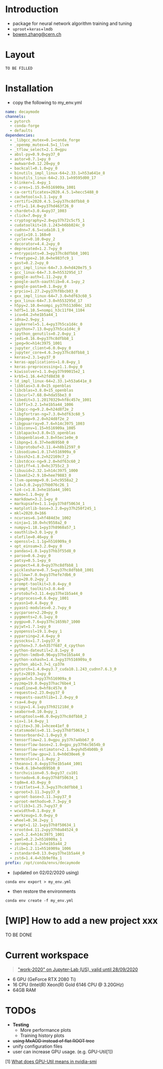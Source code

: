 # Introduction
- package for neural network algorithm training and tuning
- `uproot`+`keras`+`lmdb`
- bowen.zhang@cern.ch

# Layout
```text
TO BE FILLED
```

# Installation
- copy the following to my_env.yml
```yaml
name: decaymode
channels:
  - pytorch
  - conda-forge
  - defaults
dependencies:
  - _libgcc_mutex=0.1=conda_forge
  - _openmp_mutex=4.5=1_llvm
  - _tflow_select=2.1.0=gpu
  - absl-py=0.9.0=py37_0
  - astor=0.7.1=py_0
  - awkward=0.12.20=py_0
  - backcall=0.1.0=py_0
  - binutils_impl_linux-64=2.33.1=h53a641e_8
  - binutils_linux-64=2.33.1=h9595d00_17
  - blinker=1.4=py_1
  - c-ares=1.15.0=h516909a_1001
  - ca-certificates=2020.4.5.1=hecc5488_0
  - cachetools=3.1.1=py_0
  - certifi=2020.4.5.1=py37hc8dfbb8_0
  - cffi=1.14.0=py37hd463f26_0
  - chardet=3.0.4=py37_1003
  - click=7.0=py_0
  - cryptography=2.8=py37h72c5cf5_1
  - cudatoolkit=10.1.243=h6bb024c_0
  - cudnn=7.6.5=cuda10.1_0
  - cupti=10.1.168=0
  - cycler=0.10.0=py_2
  - decorator=4.4.2=py_0
  - deprecated=1.2.7=py_0
  - entrypoints=0.3=py37hc8dfbb8_1001
  - freetype=2.10.0=he983fc9_1
  - gast=0.2.2=py_0
  - gcc_impl_linux-64=7.3.0=hd420e75_5
  - gcc_linux-64=7.3.0=h553295d_17
  - google-auth=1.11.2=py_0
  - google-auth-oauthlib=0.4.1=py_2
  - google-pasta=0.1.8=py_0
  - grpcio=1.27.2=py37hf8bcb03_0
  - gxx_impl_linux-64=7.3.0=hdf63c60_5
  - gxx_linux-64=7.3.0=h553295d_17
  - h5py=2.10.0=nompi_py37h513d04c_102
  - hdf5=1.10.5=nompi_h3c11f04_1104
  - icu=64.2=he1b5a44_1
  - idna=2.9=py_1
  - ipykernel=5.1.4=py37h5ca1d4c_0
  - ipython=7.13.0=py37h5ca1d4c_0
  - ipython_genutils=0.2.0=py_1
  - jedi=0.16.0=py37hc8dfbb8_1
  - jpeg=9c=h14c3975_1001
  - jupyter_client=6.0.0=py_0
  - jupyter_core=4.6.3=py37hc8dfbb8_1
  - keras=2.3.1=py37_0
  - keras-applications=1.0.8=py_1
  - keras-preprocessing=1.1.0=py_0
  - kiwisolver=1.1.0=py37h99015e2_1
  - krb5=1.16.4=h2fd8d38_0
  - ld_impl_linux-64=2.33.1=h53a641e_8
  - libblas=3.8.0=15_openblas
  - libcblas=3.8.0=15_openblas
  - libcurl=7.68.0=hda55be3_0
  - libedit=3.1.20170329=hf8c457e_1001
  - libffi=3.2.1=he1b5a44_1006
  - libgcc-ng=9.2.0=h24d8f2e_2
  - libgfortran-ng=7.3.0=hdf63c60_5
  - libgomp=9.2.0=h24d8f2e_2
  - libgpuarray=0.7.6=h14c3975_1003
  - libiconv=1.15=h516909a_1005
  - liblapack=3.8.0=15_openblas
  - libopenblas=0.3.8=h5ec1e0e_0
  - libpng=1.6.37=hed695b0_0
  - libprotobuf=3.11.4=h8b12597_0
  - libsodium=1.0.17=h516909a_0
  - libssh2=1.8.2=h22169c7_2
  - libstdcxx-ng=9.2.0=hdf63c60_2
  - libtiff=4.1.0=hc3755c2_3
  - libuuid=2.32.1=h14c3975_1000
  - libxml2=2.9.10=hee79883_0
  - llvm-openmp=9.0.1=hc9558a2_2
  - lz4=3.0.2=py37hb076c26_1
  - lz4-c=1.8.3=he1b5a44_1001
  - mako=1.1.0=py_0
  - markdown=3.2.1=py_0
  - markupsafe=1.1.1=py37h8f50634_1
  - matplotlib-base=3.2.0=py37h250f245_1
  - mkl=2020.0=166
  - ncurses=6.1=hf484d3e_1002
  - ninja=1.10.0=hc9558a2_0
  - numpy=1.18.1=py37h8960a57_1
  - oauthlib=3.0.1=py_0
  - olefile=0.46=py_0
  - openssl=1.1.1g=h516909a_0
  - opt_einsum=3.2.0=py_0
  - pandas=1.0.1=py37hb3f55d8_0
  - parso=0.6.2=py_0
  - patsy=0.5.1=py_0
  - pexpect=4.8.0=py37hc8dfbb8_1
  - pickleshare=0.7.5=py37hc8dfbb8_1001
  - pillow=7.0.0=py37hefe7db6_0
  - pip=20.0.2=py_2
  - prompt-toolkit=3.0.4=py_0
  - prompt_toolkit=3.0.4=0
  - protobuf=3.11.4=py37he1b5a44_0
  - ptyprocess=0.6.0=py_1001
  - pyasn1=0.4.8=py_0
  - pyasn1-modules=0.2.7=py_0
  - pycparser=2.20=py_0
  - pygments=2.6.1=py_0
  - pygpu=0.7.6=py37hc1659b7_1000
  - pyjwt=1.7.1=py_0
  - pyopenssl=19.1.0=py_1
  - pyparsing=2.4.6=py_0
  - pysocks=1.7.1=py37_0
  - python=3.7.6=h357f687_4_cpython
  - python-dateutil=2.8.1=py_0
  - python-lmdb=0.96=py37he1b5a44_0
  - python-xxhash=1.4.3=py37h516909a_0
  - python_abi=3.7=1_cp37m
  - pytorch=1.4.0=py3.7_cuda10.1.243_cudnn7.6.3_0
  - pytz=2019.3=py_0
  - pyyaml=5.3=py37h516909a_0
  - pyzmq=19.0.0=py37hac76be4_1
  - readline=8.0=hf8c457e_0
  - requests=2.23.0=py37_0
  - requests-oauthlib=1.2.0=py_0
  - rsa=4.0=py_0
  - scipy=1.4.1=py37h921218d_0
  - seaborn=0.10.0=py_1
  - setuptools=46.0.0=py37hc8dfbb8_2
  - six=1.14.0=py_1
  - sqlite=3.30.1=hcee41ef_0
  - statsmodels=0.11.1=py37h8f50634_1
  - tensorboard=2.1.0=py3_0
  - tensorflow=2.1.0=gpu_py37h7a4bb67_0
  - tensorflow-base=2.1.0=gpu_py37h6c5654b_0
  - tensorflow-estimator=2.1.0=pyhd54b08b_0
  - tensorflow-gpu=2.1.0=h0d30ee6_0
  - termcolor=1.1.0=py_2
  - theano=1.0.4=py37he1b5a44_1001
  - tk=8.6.10=hed695b0_0
  - torchvision=0.5.0=py37_cu101
  - tornado=6.0.4=py37h8f50634_1
  - tqdm=4.43.0=py_0
  - traitlets=4.3.3=py37hc8dfbb8_1
  - uproot=3.11.3=py37_0
  - uproot-base=3.11.3=py37_0
  - uproot-methods=0.7.3=py_0
  - urllib3=1.25.7=py37_0
  - wcwidth=0.1.8=py_0
  - werkzeug=1.0.0=py_0
  - wheel=0.34.2=py_1
  - wrapt=1.12.1=py37h8f50634_1
  - xrootd=4.11.2=py37h0a84524_0
  - xz=5.2.4=h14c3975_1001
  - yaml=0.2.2=h516909a_1
  - zeromq=4.3.2=he1b5a44_2
  - zlib=1.2.11=h516909a_1006
  - zstandard=0.13.0=py37he1b5a44_0
  - zstd=1.4.4=h3b9ef0a_1
prefix: /opt/conda/envs/decaymode
```
- (updated on 02/02/2020 using)
```shell script
conda env export > my_env.yml
```
- then restore the environments
```shell script
conda env create -f my_env.yml
```

# [WIP] How to add a new project xxx
TO BE DONE


# Current workspace
>["work-2020" on Jupyter-Lab (US), valid until 28/09/2020](https://work-2020.atlas-ml.org/)
- 6 GPU (GeForce RTX 2080 Ti)
- 16 CPU (Intel(R) Xeon(R) Gold 6146 CPU @ 3.20GHz)
- 64GB RAM

# TODOs
- **Testing**
  - More performance plots
  - Training history plots
- ~~using MxAOD instead of flat ROOT tree~~
- unify configuration files
- user can increase GPU usage. (e.g. GPU-Util[1])

[1] [What does GPU-Util means in nvidia-smi](https://stackoverflow.com/questions/40937894/nvidia-smi-volatile-gpu-utilization-explanation/40938696)
